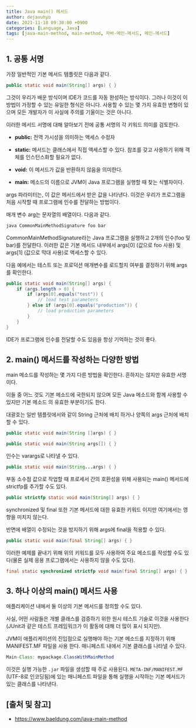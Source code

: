 ```yaml
---
title: Java main() 메서드
author: dejavuhyo
date: 2021-11-18 09:30:00 +0900
categories: [Language, Java]
tags: [java-main-method, main-method, 자바-메인-메서드, 메인-메서드]
---
```


## 1. 공통 서명
가장 일반적인 기본 메서드 템플릿은 다음과 같다.

```java
public static void main(String[] args) { }
```

그것이 우리가 배운 방식이며 IDE가 코드를 자동 완성하는 방식이다. 그러나 이것이 이 방법이 가정할 수 있는 유일한 형식은 아니다. 사용할 수 있는 몇 가지 유효한 변형이 있으며 모든 개발자가 이 사실에 주의를 기울이는 것은 아니다.

이러한 메서드 서명에 대해 알아보기 전에 공통 서명의 각 키워드 의미를 검토한다.

* __public:__ 전역 가시성을 의미하는 액세스 수정자

* __static:__ 메서드는 클래스에서 직접 액세스할 수 있다. 참조를 갖고 사용하기 위해 객체를 인스턴스화할 필요가 없다.

* __void:__ 이 메서드가 값을 반환하지 않음을 의미한다.

* __main:__ 메소드의 이름으로 JVM이 Java 프로그램을 실행할 때 찾는 식별자이다.

args 파라미터는, 이 값은 메서드에서 받은 값을 나타낸다. 이것은 우리가 프로그램을 처음 시작할 때 프로그램에 인수를 전달하는 방법이다.

매개 변수 arg는 문자열의 배열이다. 다음과 같다.

```java
java CommonMainMethodSignature foo bar
```

CommonMainMethodSignature라는 Java 프로그램을 실행하고 2개의 인수(foo 및 bar)를 전달한다. 이러한 값은 기본 메서드 내부에서 args[0] (값으로 foo 사용) 및 args[1] (값으로 막대 사용)로 액세스할 수 있다.

다음 예에서는 테스트 또는 프로덕션 매개변수를 로드할지 여부를 결정하기 위해 args를 확인한다.

```java
public static void main(String[] args) {
    if (args.length > 0) {
        if (args[0].equals("test")) {
            // load test parameters
        } else if (args[0].equals("production")) {
            // load production parameters
        }
    }
}
```

IDE가 프로그램에 인수를 전달할 수도 있음을 항상 기억하는 것이 좋다.

## 2. main() 메서드를 작성하는 다양한 방법
main 메소드를 작성하는 몇 가지 다른 방법을 확인한다. 흔하지는 않지만 유효한 서명이다.

이들 중 어느 것도 기본 메소드에 국한되지 않으며 모든 Java 메소드와 함께 사용할 수 있지만 기본 메소드 의 유효한 부분이기도 한다.

대괄호는 일반 템플릿에서와 같이 String 근처에 배치 하거나 양쪽의 args 근처에 배치할 수 있다.

```java
public static void main(String []args) { }
```

```java
public static void main(String args[]) { }
```

인수는 varargs로 나타낼 수 있다.

```java
public static void main(String...args) { }
```

부동 소수점 값으로 작업할 때 프로세서 간의 호환성을 위해 사용되는 main() 메서드에 strictfp를 추가할 수도 있다.

```java
public strictfp static void main(String[] args) { }
```

synchronized 및 final 또한 기본 메서드에 대한 유효한 키워드 이지만 여기에서는 영향을 미치지 않는다.

반면에 배열이 수정되는 것을 방지하기 위해 args에 final을 적용할 수 있다.

```java
public static void main(final String[] args) { }
```

이러한 예제를 끝내기 위해 위의 키워드를 모두 사용하여 주요 메소드를 작성할 수도 있다(물론 실제 응용 프로그램에서는 사용하지 않을 수도 있다).

```java
final static synchronized strictfp void main(final String[] args) { }
```

## 3. 하나 이상의 main() 메서드 사용
애플리케이션 내에서 둘 이상의 기본 메서드를 정의할 수도 있다.

사실, 어떤 사람들은 개별 클래스를 검증하기 위한 원시 테스트 기술로 이것을 사용한다(JUnit과 같은 테스트 프레임워크가 이 활동에 대해 더 많이 표시 되지만).

JVM이 애플리케이션의 진입점으로 실행해야 하는 기본 메소드를 지정하기 위해 MANIFEST.MF 파일을 사용 한다. 매니페스트 내에서 기본 클래스를 나타낼 수 있다.

```java
Main-Class: mypackage.ClassWithMainMethod
```

이것은 실행 가능한 ```.jar``` 파일을 생성할 때 주로 사용된다. ```META-INF/MANIFEST.MF``` (UTF-8로 인코딩됨)에 있는 매니페스트 파일을 통해 실행을 시작하는 기본 메서드가 있는 클래스를 나타낸다.

## [출처 및 참고]
* <https://www.baeldung.com/java-main-method>
